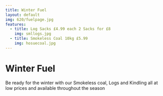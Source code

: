 ```yaml
---
title: Winter Fuel
layout: default
img: 620/fuelpage.jpg
features:
  - title: Log Sacks £4.99 each 2 Sacks for £8
    img: smllogs.jpg
  - title: Smokeless Coal 10kg £5.99  
    img: hosuecoal.jpg
---
```




# Winter Fuel

Be ready for the winter with our Smokeless coal, Logs and Kindling all at low prices and available throughout the season